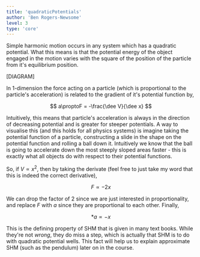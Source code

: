 ```yaml
---
title: 'quadraticPotentials'
author: 'Ben Rogers-Newsome'
level: 3
type: 'core'
---
```


Simple harmonic motion occurs in any system which has a quadratic potential. What this means is that the potential energy of the object engaged in the motion varies with the square of the position of the particle from it's equilibrium position.

[DIAGRAM]

In 1-dimension the force acting on a particle (which is proportional to the particle's acceleration) is related to the gradient of it's potential function by,

$$
	a\proptoF = -\frac{\dee V}{\dee x}
$$

Intuitively, this means that particle's acceleration is always in the direction of decreasing potential and is greater for steeper potentials. A way to visualise this (and this holds for all physics systems) is imagine taking the potential function of a particle, constructing a slide in the shape on the potential function and rolling a ball down it. Intuitively we know that the ball is going to accelerate down the most steeply sloped areas faster - this is exactly what all objects do with respect to their potential functions.

So, if $V\propto x^2$, then by taking the derivate (feel free to just take my word that this is indeed the correct derivative),

$$
	F\propto -2x
$$

We can drop the factor of 2 since we are just interested in proportionality, and replace $F$ with $a$ since they are proportional to each other. Finally,

$$*
	a\propto -x
$$

This is the defining property of SHM that is given in many text books. While they're not *wrong*, they do miss a step, which is actually that SHM is to do with quadratic potential wells. This fact will help us to explain approximate SHM (such as the pendulum) later on in the course.
